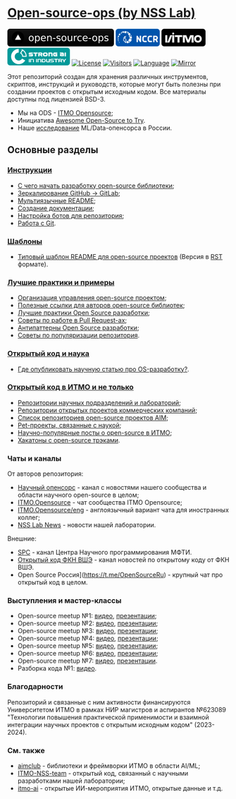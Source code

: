 # [Open-source-ops (by NSS Lab)](https://aimclub.github.io/open-source-ops/)

[![Open-source-ops website](badges/open--source--ops-black.svg)](https://aimclub.github.io/open-source-ops/)
[![Acknowledgement NCCR](badges/NCCR_badge.svg)](https://actcognitive.org/)
[![Acknowledgement ITMO](badges/ITMO_badge_rus.svg)](https://itmo.ru/)
[![Acknowledgement SAI](badges/SAI_badge.svg)](https://sai.itmo.ru/)
[![License](https://img.shields.io/badge/License-BSD%203--Clause-blue.svg)](https://opensource.org/licenses/BSD-3-Clause)
[![Visitors](https://api.visitorbadge.io/api/combined?path=https%3A%2F%2Fgithub.com%2Faimclub%2Fopen-source-ops&countColor=%23263759&style=plastic&labelStyle=lower)](https://visitorbadge.io/status?path=https%3A%2F%2Fgithub.com%2Faimclub%2Fopen-source-ops)
[![Language](https://img.shields.io/badge/lang-en-red.svg)](README_en.md)
[![Mirror](https://img.shields.io/badge/mirror-GitLab-orange)](https://gitlab.actcognitive.org/itmo-nss-team/open-source-ops)

Этот репозиторий создан для хранения различных инструментов, скриптов, инструкций и руководств,
которые могут быть полезны при создании проектов с открытым исходным кодом.
Все материалы доступны под лицензией BSD-3.

- Мы на ODS - [ITMO Opensource](https://ods.ai/hubs/opensource_itmo);
- Инициатива [Awesome Open-Source to Try](initiatives/awesome-open-source-to-try.md).
- Наше [исследование](https://opensource.itmo.ru) ML/Data-опенсорса в России.

## Основные разделы

### [Инструкции](/tutorials)

- [С чего начать разработку open-source библиотеки](/tutorials/quick_guide.md);
- [Зеркалирование GitHub -> GitLab](/tutorials/mirror_repo_to_gitlab.md);
- [Мультиязычные README](/tutorials/create_multilang_readme_files.md);
- [Создание документации](/tutorials/documentation.md);
- [Настройка ботов для репозитория](/tutorials/setup_bots.md);
- [Работа с Git](/tutorials/git_flow.md).

### [Шаблоны](/templates)

- [Типовый шаблон README для open-source проектов](templates/template_README.md) (Версия в [RST](templates/template_README.rst) формате).

### [Лучшие практики и примеры](/best-practices)

- [Организация управления open-source проектом](/best-practices/project-management.md);
- [Полезные ссылки для авторов open-source библиотек](/best-practices/useful_links.md);
- [Лучшие практики Open Source разработки](/best-practices/os-best-practices.md);
- [Советы по работе в Pull Request-ах](/best-practices/pull-requests.md);
- [Антипаттерны Open Source разработки](/best-practices/os-antipatterns.md);
- [Советы по популяризации репозитория](/best-practices/tips-for-promoting.md).

### [Открытый код и наука](/science)

- [Где опубликовать научную статью про OS-разработку?](/science/journals.md).

### [Открытый код в ИТМО и не только](/examples)

- [Репозитории научных подразделений и лабораторий](/examples/academic-repositories.md);
- [Репозитории открытых проектов коммерческих компаний](/examples/commercial-os-projects.md);
- [Список репозиториев open-source проектов AIM](/examples/aim-projects.md);
- [Pet-проекты, связанные с наукой](/examples/pet-projects.md);
- [Научно-популярные посты о open-source в ИТМО](/examples/itmo-posts.md);
- [Хакатоны с open-source трэками](/examples/os-hackathons.md).

### Чаты и каналы

От авторов репозитория:

- [Научный опенсорс](https://t.me/scientific_opensource) - канал с новостями нашего сообщества и области научного open-source в целом;
- [ITMO.Opensource](https://t.me/itmo_opensource) - чат сообщества ITMO Opensource;
- [ITMO.Opensource/eng](https://t.me/itmo_opensource_eng) - англоязычный вариант чата для иностранных коллег;
- [NSS Lab News](https://t.me/NSS_group) - новости нашей лаборатории.
  
Внешние:

- [SPC](https://t.me/SciProgCentre) - канал Центра Научного программирования МФТИ.
- [Открытый код ФКН ВШЭ](https://t.me/SciProgCentre) - канал новостей по открытому коду от ФКН ВШЭ.
- Open Source Россия](https://t.me/OpenSourceRu) - крупный чат про открытый код в целом.

### Выступления и мастер-классы

- Open-source meetup №1: [видео](https://aim.club/publications/scientific-open-source-meetup),
[презентации](meetups/scios-meetup-1);
- Open-source meetup №2: [видео](https://aim.club/publications/scientific-open-source-meetup-2-otkrytyj-kod-dlja-ii),
[презентации](meetups/scios-meetup-2);
- Open-source meetup №3: [видео](https://ods.ai/events/datafestonline2023/live),
[презентации](meetups/scios-meetup-3);
- Open-source meetup №4: [видео](https://aim.club/publications/scientific-open-source-meetup-otkryta-registratsija),
[презентации](meetups/scios-meetup-4);
- Open-source meetup №5: [видео](https://aim.club/publications/scientific-open-source-meetup-5),
[презентации](meetups/scios-meetup-5);
- Open-source meetup №6: [видео](https://aim.club/publications/scientific-open-source-meetup-6),
[презентации](meetups/scios-meetup-6);
- Open-source meetup №7: [видео](https://aim.club/publications/online-scientific-open-source-meetup-7),
[презентации](meetups/scios-meetup-7).
- Разборка кода №1: [видео](https://www.youtube.com/watch?v=DABVScO7Gk8).

### Благодарности

Репозиторий и связанные с ним активности финансируются Университетом ИТМО в рамках НИР магистров и аспирантов №623089
"Технологии повышения практической применимости и взаимной интеграции научных проектов с открытым исходным кодом" (2023-2024).

### См. также

- [aimclub](https://github.com/aimclub) - библиотеки и фреймворки ИТМО в области AI/ML;
- [ITMO-NSS-team](https://github.com/ITMO-NSS-team) - открытый код, связанный с научными разработками нашей лаборатории;
- [itmo-ai](https://github.com/itmo-ai) - открытые ИИ-мероприятия ИТМО, открытые данные и т.д.
